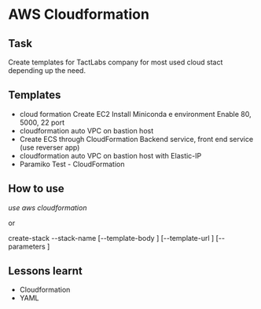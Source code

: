 # AWS Cloudformation

## Task
Create templates for TactLabs company for most used cloud stact depending up the need.

## Templates
- cloud formation Create EC2 Install Miniconda e environment Enable 80, 5000, 22 port
- cloudformation auto VPC on bastion host
- Create ECS through CloudFormation Backend service, front end service (use reverser app)
- cloudformation auto VPC on bastion host with Elastic-IP
- Paramiko Test - CloudFormation


## How to use

*use aws cloudformation*

or

create-stack --stack-name <value> [--template-body <value>] [--template-url <value>] [--parameters <value>]   

## Lessons learnt
- Cloudformation
- YAML
